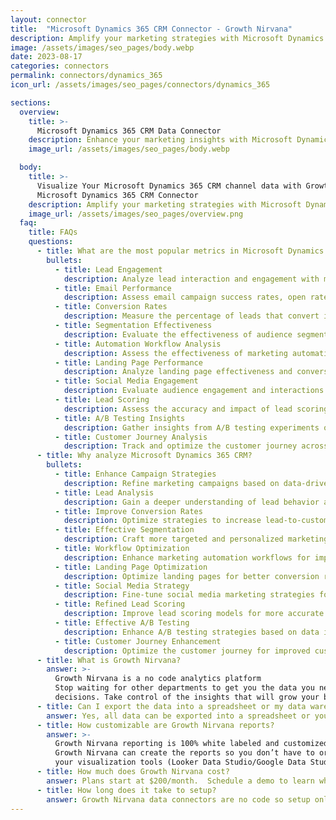 ```yaml
---
layout: connector
title:  "Microsoft Dynamics 365 CRM Connector - Growth Nirvana"
description: Amplify your marketing strategies with Microsoft Dynamics 365 CRM integration, unlocking actionable insights from campaign data analysis.
image: /assets/images/seo_pages/body.webp
date: 2023-08-17
categories: connectors
permalink: connectors/dynamics_365
icon_url: /assets/images/seo_pages/connectors/dynamics_365

sections:
  overview:
    title: >-
      Microsoft Dynamics 365 CRM Data Connector
    description: Enhance your marketing insights with Microsoft Dynamics 365 CRM integration. Gain valuable insights from marketing data analysis to shape campaign strategies, lead analysis, and operational excellence.
    image_url: /assets/images/seo_pages/body.webp

  body:
    title: >-
      Visualize Your Microsoft Dynamics 365 CRM channel data with Growth Nirvana's
      Microsoft Dynamics 365 CRM Connector
    description: Amplify your marketing strategies with Microsoft Dynamics 365 CRM integration, unlocking actionable insights from campaign data analysis.
    image_url: /assets/images/seo_pages/overview.png
  faq:
    title: FAQs
    questions:
      - title: What are the most popular metrics in Microsoft Dynamics 365 CRM to analyze?
        bullets:
          - title: Lead Engagement
            description: Analyze lead interaction and engagement with marketing materials.
          - title: Email Performance
            description: Assess email campaign success rates, open rates, and click-through rates.
          - title: Conversion Rates
            description: Measure the percentage of leads that convert into customers.
          - title: Segmentation Effectiveness
            description: Evaluate the effectiveness of audience segmentation strategies.
          - title: Automation Workflow Analysis
            description: Assess the effectiveness of marketing automation workflows.
          - title: Landing Page Performance
            description: Analyze landing page effectiveness and conversion rates.
          - title: Social Media Engagement
            description: Evaluate audience engagement and interactions on social media platforms.
          - title: Lead Scoring
            description: Assess the accuracy and impact of lead scoring models.
          - title: A/B Testing Insights
            description: Gather insights from A/B testing experiments on campaigns.
          - title: Customer Journey Analysis
            description: Track and optimize the customer journey across marketing touchpoints.
      - title: Why analyze Microsoft Dynamics 365 CRM?
        bullets:
          - title: Enhance Campaign Strategies
            description: Refine marketing campaigns based on data-driven insights.
          - title: Lead Analysis
            description: Gain a deeper understanding of lead behavior and preferences.
          - title: Improve Conversion Rates
            description: Optimize strategies to increase lead-to-customer conversion rates.
          - title: Effective Segmentation
            description: Craft more targeted and personalized marketing campaigns.
          - title: Workflow Optimization
            description: Enhance marketing automation workflows for improved results.
          - title: Landing Page Optimization
            description: Optimize landing pages for better conversion rates.
          - title: Social Media Strategy
            description: Fine-tune social media marketing strategies for higher engagement.
          - title: Refined Lead Scoring
            description: Improve lead scoring models for more accurate lead prioritization.
          - title: Effective A/B Testing
            description: Enhance A/B testing strategies based on data insights.
          - title: Customer Journey Enhancement
            description: Optimize the customer journey for improved customer experiences.
      - title: What is Growth Nirvana?
        answer: >-
          Growth Nirvana is a no code analytics platform 
          Stop waiting for other departments to get you the data you need to make critical business 
          decisions. Take control of the insights that will grow your business.
      - title: Can I export the data into a spreadsheet or my data warehouse?
        answer: Yes, all data can be exported into a spreadsheet or your data warehouse (Google BigQuery, AWS, Snowflake, Azure, etc)
      - title: How customizable are Growth Nirvana reports?
        answer: >-
          Growth Nirvana reporting is 100% white labeled and customized to your specifications.
          Growth Nirvana can create the reports so you don’t have to or you can connect
          your visualization tools (Looker Data Studio/Google Data Studio, Tableau, PowerBI, etc) to Growth Nirvana.
      - title: How much does Growth Nirvana cost?
        answer: Plans start at $200/month.  Schedule a demo to learn what plan is best for you.
      - title: How long does it take to setup?
        answer: Growth Nirvana data connectors are no code so setup only requires a few clicks.
---
```

